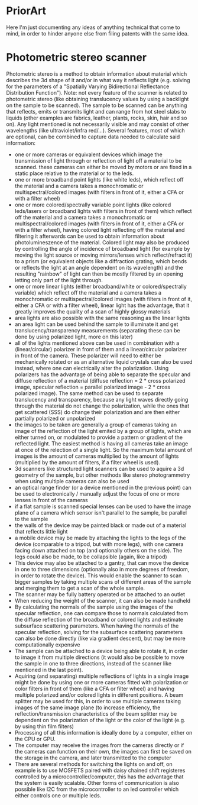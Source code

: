 # PriorArt
Here I'm just documenting any ideas of anything technical that come to mind, in order to hinder anyone else from filing patents with the same idea.

# Photometric stereo scanner
Photometric stereo is a method to obtain information about material which describes the 3d shape of it and/or in what way it reflects light (e.g. solving for the parameters of a "Spatially Varying Bidirectional Reflectance Distribution Function"). Note: not every feature of the scanner is related to photometric stereo (like obtaining translucency values by using a backlight on the sample to be scanned). The sample to be scanned can be anything that reflects, emits or transmits light and can range from hot steel slabs to liquids (other examples are fabrics, leather, plants, rocks, skin, hair and so on). Any light mentioned is not necessarily visible and may consist of other wavelengths (like ultraviolet/infra red/...).
Several features, most of which are optional, can be combined to capture data needed to calculate said information:
* one or more cameras or equivalent devices which image the transmission of light through or reflection of light off a material to be scanned. these cameras can either be moved by motors or are fixed in a static place relative to the material or to the leds.
* one or more broadband point lights (like white leds), which reflect off the material and a camera takes a monochromatic or multispectral/colored images (with filters in front of it, either a CFA or with a filter wheel)
* one or more colored/spectrally variable point lights (like colored leds/lasers or broadband lights with filters in front of them) which reflect off the material and a camera takes a monochromatic or multispectral/colored images (with filters in front of it, either a CFA or with a filter wheel), having colored light reflecting off the material and filtering it afterwards can be used to obtain information about photolumineszence of the material. Colored light may also be produced by controlling the angle of incidence of broadband light (for example by moving the light source or moving mirrors/lenses which reflect/refract it) to a prism (or equivalent objects like a diffraction grating, which bends or reflects the light at an angle dependent on its wavelength) and the resulting "rainbow" of light can then be mostly filtered by an opening letting only part of the light through.
* one or more linear lights (either broadband/white or colored/spectrally variable) which reflect off the material and a camera takes a monochromatic or multispectral/colored images (with filters in front of it, either a CFA or with a filter wheel), linear light has the advantage, that it greatly improves the quality of a scan of highly glossy materials
* area lights are also possible with the same reasoning as the linear lights
* an area light can be used behind the sample to illuminate it and get translucency/transparency measurements (separating these can be done by using polarized light, more on this later)
* all of the lights mentioned above can be used in combination with a (linear/circular) polarizer in front of them and a linear/circular polarizer in front of the camera. These polarizer will need to either be mechanically rotated or as an alternative liquid crystals can also be used instead, where one can electrically alter the polarization. Using polarizers has the advantage of being able to separate the specular and diffuse reflection of a material (diffuse reflection = 2 * cross polarized image, specular reflection = parallel polarized image - 2 * cross polarized image). The same method can be used to separate translucency and transparency, because any light waves directly going through the material do not change the polarization, while the ones that get scattered (SSS) do change their polarization and are then either partially polarized or unpolarized
* the images to be taken are generally a group of cameras taking an image of the reflection of the light emited by a group of lights, which are either turned on, or modulated to provide a pattern or gradient of the reflected light. The easiest method is having all cameras take an image at once of the relection of a single light. So the maximum total amount of images is the amount of cameras multiplied by the amount of lights (multiplied by the amount of filters, if a filter wheel is used).
* 3d scanners like structured light scanners can be used to aquire a 3d geometry of the sample, but other methods like stereo photogrammetry when using multiple cameras can also be used
* an optical range finder (or a device mentioned in the previous point) can be used to electronically / manually adjust the focus of one or more lenses in front of the cameras
* if a flat sample is scanned special lenses can be used to have the image plane of a camera which sensor isn't parallel to the sample, be parallel to the sample
* the walls of the device may be painted black or made out of a material that reflects little light
* a mobile device may be made by attaching the lights to the legs of the device (comparable to a tripod, but with more legs), with one camera facing down attached on top (and optionally others on the side). The legs could also be made, to be collapsible (again, like a tripod)
* This device may also be attached to a gantry, that can move the device in one to three dimensions (optionally also in more degrees of freedom, in order to rotate the device). This would enable the scanner to scan bigger samples by taking multiple scans of different areas of the sample and merging them to get a scan of the whole sample.
* The scanner may be fully battery operated or be attached to an outlet
* When reducing the weight of the scanner, it can also be made handheld
* By calculating the normals of the sample using the images of the specular reflection, one can compare those to normals calculated from the diffuse reflection of the broadband or colored lights and estimate subsurface scattering parameters. When having the normals of the specular reflection, solving for the subsurface scattering parameters can also be done directly (like via gradient descent), but may be more computationally expensive
* The sample can be attached to a device being able to rotate it, in order to image it from multiple directions (it would also be possible to move the sample in one to three directions, instead of the scanner like mentioned in the last point).
* Aquiring (and separating) multiple reflections of lights in a single image might be done by using one or more cameras fitted with polarization or color filters in front of them (like a CFA or filter wheel) and having multiple polarized and/or colored lights in different positions. A beam splitter may be used for this, in order to use multiple cameras taking images of the same image plane (to increase efficiency, the reflection/transmission characteristics of the beam splitter may be dependent on the polarization of the light or the color of the light (e.g. by using thin film filters)
* Processing of all this information is ideally done by a computer, either on the CPU or GPU.
* The computer may receive the images from the cameras directly or if the cameras can function on their own, the images can first be saved on the storage in the camera, and later transmitted to the computer
* There are several methods for switching the lights on and off, on example is to use MOSFETS paired with daisy chained shift registeres controlled by a microcontroller/computer, this has the advantage that the system is easily scalable. Other forms of communication is also possible like I2C from the microcontroller to an led controller which either controls one or multiple leds.
